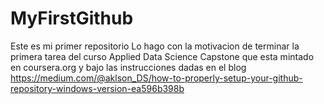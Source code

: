 # MyFirstGithub
Este es mi primer repositorio
Lo hago con la motivacion de terminar la primera tarea del curso Applied Data Science Capstone que esta mintado en coursera.org y bajo las instrucciones dadas en el blog https://medium.com/@aklson_DS/how-to-properly-setup-your-github-repository-windows-version-ea596b398b
